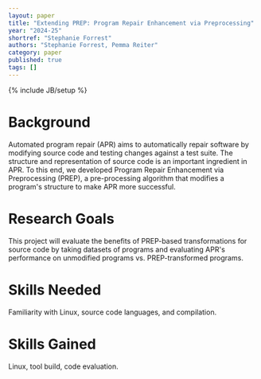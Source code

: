 ```yaml
---
layout: paper
title: "Extending PREP: Program Repair Enhancement via Preprocessing"
year: "2024-25"
shortref: "Stephanie Forrest"
authors: "Stephanie Forrest, Pemma Reiter"
category: paper
published: true
tags: []
---
```

{% include JB/setup %}

# Background

Automated program repair (APR) aims to automatically repair software by modifying source code and testing changes against a test suite.
The structure and representation of source code is an important ingredient in APR.
To this end, we developed Program Repair Enhancement via Preprocessing (PREP), a pre-processing algorithm that modifies a program's structure to make APR more successful.

# Research Goals

This project will evaluate the benefits of PREP-based transformations for source code by taking datasets of programs and evaluating APR's performance on unmodified programs vs. PREP-transformed programs.

# Skills Needed

Familiarity with Linux, source code languages, and compilation.

# Skills Gained

Linux, tool build, code evaluation.
